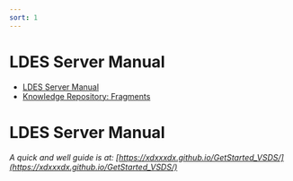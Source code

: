 ```yaml
---
sort: 1
---
```


# LDES Server Manual


<!-- {% include list.liquid %} -->

- [LDES Server Manual](https://xdxxxdx.github.io/githubpagesxd/ConfigurationsRun/)
- [Knowledge Repository: Fragments](https://xdxxxdx.github.io/githubpagesxd/Fragments/)   
  

# LDES Server Manual
*A quick and well guide is at: [https://xdxxxdx.github.io/GetStarted_VSDS/](https://xdxxxdx.github.io/GetStarted_VSDS/)*
